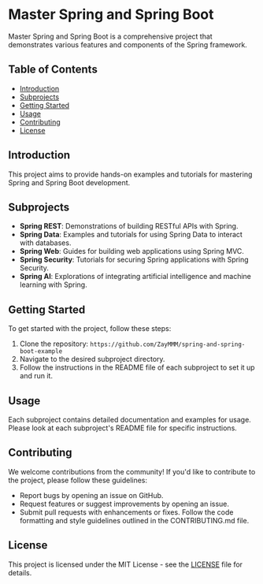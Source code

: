 # Master Spring and Spring Boot

Master Spring and Spring Boot is a comprehensive project that demonstrates various features and components of the Spring framework.

## Table of Contents
- [Introduction](#introduction)
- [Subprojects](#subprojects)
- [Getting Started](#getting-started)
- [Usage](#usage)
- [Contributing](#contributing)
- [License](#license)

## Introduction
This project aims to provide hands-on examples and tutorials for mastering Spring and Spring Boot development.

## Subprojects
- **Spring REST**: Demonstrations of building RESTful APIs with Spring.
- **Spring Data**: Examples and tutorials for using Spring Data to interact with databases.
- **Spring Web**: Guides for building web applications using Spring MVC.
- **Spring Security**: Tutorials for securing Spring applications with Spring Security.
- **Spring AI**: Explorations of integrating artificial intelligence and machine learning with Spring.

## Getting Started
To get started with the project, follow these steps:
1. Clone the repository: `https://github.com/ZayMMM/spring-and-spring-boot-example`
2. Navigate to the desired subproject directory.
3. Follow the instructions in the README file of each subproject to set it up and run it.

## Usage
Each subproject contains detailed documentation and examples for usage. Please look at each subproject's README file for specific instructions.

## Contributing
We welcome contributions from the community! If you'd like to contribute to the project, please follow these guidelines:
- Report bugs by opening an issue on GitHub.
- Request features or suggest improvements by opening an issue.
- Submit pull requests with enhancements or fixes. Follow the code formatting and style guidelines outlined in the CONTRIBUTING.md file.

## License
This project is licensed under the MIT License - see the [LICENSE](LICENSE) file for details.
